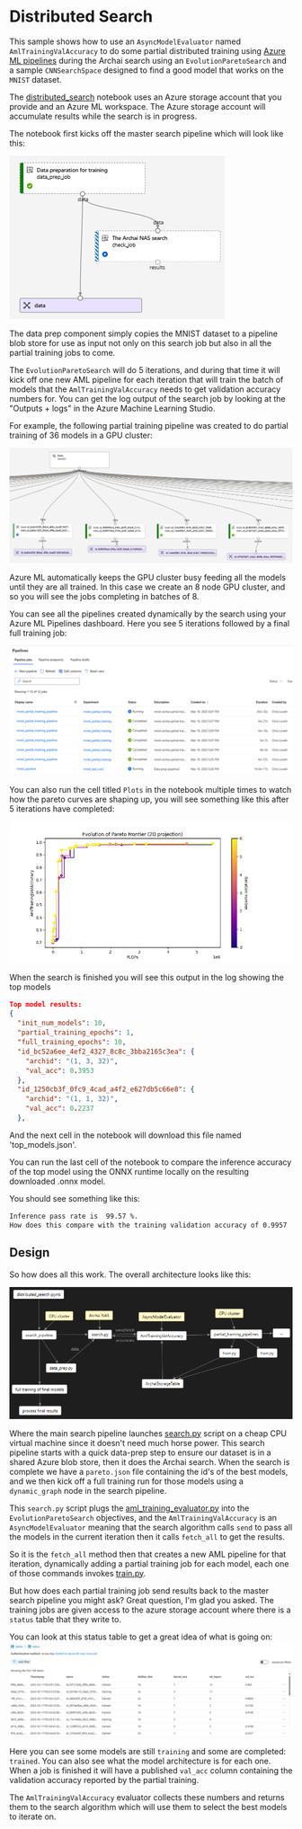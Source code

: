 # Distributed Search

This sample shows how to use an `AsyncModelEvaluator` named `AmlTrainingValAccuracy` to do some
partial distributed training using [Azure ML pipelines](https://learn.microsoft.com/en-us/azure/machine-learning/tutorial-pipeline-python-sdk) during the Archai search using an `EvolutionParetoSearch`
and a sample `CNNSearchSpace` designed to find a good model that works on the `MNIST` dataset.

The [distributed_search](distributed_search.ipynb) notebook uses an Azure storage account that you
provide and an Azure ML workspace.  The Azure storage account will accumulate results while the
search is in progress.

The notebook first kicks off the master search pipeline which will look like this:

![search](images/search_pipeline.png)

The data prep component simply copies the MNIST dataset to a pipeline blob store for use as input
not only on this search job but also in all the partial training jobs to come.

The `EvolutionParetoSearch` will do 5 iterations, and during that time it will kick off one new AML
pipeline for each iteration that will train the batch of models that the `AmlTrainingValAccuracy`
needs to get validation accuracy numbers for.  You can get the log output of the search job by
looking at the "Outputs + logs" in the Azure Machine Learning Studio.

For example, the following partial training pipeline was created to do partial training of 36 models in a GPU cluster:

![training.png](images/training.png)

Azure ML automatically keeps the GPU cluster busy feeding all the models until they are all trained.
In this case we create an 8 node GPU cluster, and so you will see the jobs completing in batches of 8.

You can see all the pipelines created dynamically by the search using your Azure ML Pipelines
dashboard. Here you see 5 iterations followed by a final full training job:

![dashboard](images/dashboard.png)

You can also run the cell titled `Plots` in the notebook multiple times to watch how the pareto curves are
shaping up, you will see something like this after 5 iterations have completed:

![pareto](images/epochs1.png)

When the search is finished you will see this output in the log showing the top models

```json
Top model results:
{
  "init_num_models": 10,
  "partial_training_epochs": 1,
  "full_training_epochs": 10,
  "id_bc52a6ee_4ef2_4327_8c8c_3bba2165c3ea": {
    "archid": "(1, 3, 32)",
    "val_acc": 0.3953
  },
  "id_1250cb3f_0fc9_4cad_a4f2_e627db5c66e8": {
    "archid": "(1, 1, 32)",
    "val_acc": 0.2237
  },
```

And the next cell in the notebook will download this file named 'top_models.json'.

You can run the last cell of the notebook to compare the inference accuracy of the top
model using the ONNX runtime locally on the resulting downloaded .onnx model.

You should see something like this:

```
Inference pass rate is  99.57 %.
How does this compare with the training validation accuracy of 0.9957
```

## Design

So how does all this work.  The overall architecture looks like this:

![arch](images/workflow.png)

Where the main search pipeline launches [search.py](scripts/search.py) script on a cheap CPU virtual
machine since it doesn't need much horse power.  This search pipeline starts with a quick data-prep
step to ensure our dataset is in a shared Azure blob store, then it does the Archai search.  When
the search is complete we have a `pareto.json` file containing the id's of the best models, and we
then kick off a full training run for those models using a `dynamic_graph` node in the search
pipeline.

This `search.py` script plugs the [aml_training_evaluator.py](scripts/aml_training_evaluator.py)
into the `EvolutionParetoSearch` objectives, and the `AmlTrainingValAccuracy` is an
`AsyncModelEvaluator` meaning that the search algorithm calls `send` to pass all the models in the
current iteration then it calls `fetch_all` to get the results.

So it is the `fetch_all` method then that creates a new AML pipeline for that iteration,
dynamically adding a partial training job for each model, each one of those commands
invokes [train.py](scripts/train.py).

But how does each partial training job send results back to the master search pipeline
you might ask?  Great question, I'm glad you asked.  The training jobs are given access
to the azure storage account where there is a `status` table that they write to.

You can look at this status table to get a great idea of what is going on:
![status](images/status.png)

Here you can see some models are still `training` and some are completed: `trained`.
You can also see what the model architecture is for each one. When a job is finished
it will have a published `val_acc` column containing the validation accuracy reported
by the partial training.

The `AmlTrainingValAccuracy` evaluator collects these numbers and returns them to the
search algorithm which will use them to select the best models to iterate on.
